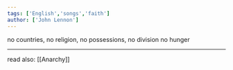 ```yaml
---
tags: ['English','songs','faith']
author: ['John Lennon']
---
```


no countries, no religion, no possessions, no division
no hunger




---
read also: [[Anarchy]]
